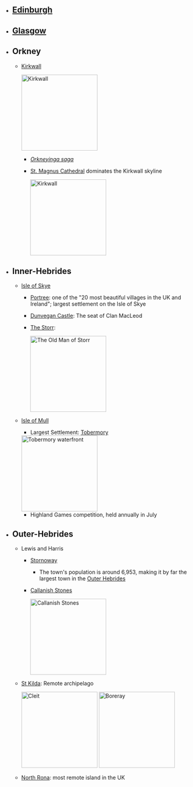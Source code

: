 <!--- LOC --->
- ## [Edinburgh](https://en.wikipedia.org/wiki/Edinburgh)
<!--- LOC --->
- ## [Glasgow](https://en.wikipedia.org/wiki/Glasgow)
- ## Orkney
	<!--- LOC --->
	- [Kirkwall](https://en.wikipedia.org/wiki/Kirkwall)
	
		<img src="https://upload.wikimedia.org/wikipedia/commons/9/91/Kirkwall_Harbour.jpg" alt="Kirkwall" width="200"/>

		- _[Orkneyinga saga](https://en.wikipedia.org/wiki/Orkneyinga_saga)_
		- [St. Magnus Cathedral](https://en.wikipedia.org/wiki/St._Magnus_Cathedral) dominates the Kirkwall skyline
		
			<img src="https://upload.wikimedia.org/wikipedia/commons/thumb/d/d3/St_Magnus_Cathedral%2C_Kirkwall%2C_viewed_from_the_Bishop%27s_Palace.jpg/1280px-St_Magnus_Cathedral%2C_Kirkwall%2C_viewed_from_the_Bishop%27s_Palace.jpg" alt="Kirkwall" width="200"/>
					
-  ## Inner-Hebrides
	<!--- LOC --->
	- [Isle of Skye](https://en.wikipedia.org/wiki/Isle_of_Skye)
		<!--- LOC --->
		- [Portree](https://en.wikipedia.org/wiki/Portree): one of the "20 most beautiful villages in the UK and Ireland"; largest settlement on the Isle of Skye
			<!--- LOC --->
		-  [Dunvegan Castle](https://en.wikipedia.org/wiki/Dunvegan_Castle): The seat of Clan MacLeod
			<!--- LOC --->
		-  [The Storr](https://en.wikipedia.org/wiki/The_Storr): 
	
			<img src="https://upload.wikimedia.org/wikipedia/commons/thumb/e/e8/Old_Man_of_Storr%2C_Isle_of_Skye%2C_Scotland_-_Diliff.jpg/1920px-Old_Man_of_Storr%2C_Isle_of_Skye%2C_Scotland_-_Diliff.jpg" alt="The Old Man of Storr" width="200"/>


	- [Isle of Mull](https://en.wikipedia.org/wiki/Isle_of_Mull)
		- Largest Settlement: [Tobermory](https://en.wikipedia.org/wiki/Tobermory,_Mull)
		
		<img src="https://upload.wikimedia.org/wikipedia/commons/thumb/1/1c/Tobermory_waterfront.jpg/1280px-Tobermory_waterfront.jpg" alt="Tobermory waterfront" width="200"/>

		- Highland Games competition, held annually in July

- ## Outer-Hebrides
	- Lewis and Harris
		- [Stornoway](https://en.wikipedia.org/wiki/Stornoway)
			- The town's population is around 6,953, making it by far the largest town in the [Outer Hebrides](https://en.wikipedia.org/wiki/Outer_Hebrides)
		- [Callanish Stones](https://en.wikipedia.org/wiki/Callanish_Stones)

			<img src="https://upload.wikimedia.org/wikipedia/commons/c/c6/Callanish_standing_stones_1.jpg" alt="Callanish Stones" width="200"/>
	- [St Kilda](https://en.wikipedia.org/wiki/St_Kilda,_Scotland): Remote archipelago
		
		<img src="https://upload.wikimedia.org/wikipedia/commons/4/4b/Cleit_above_Village_Bay.jpg" alt="Cleit" width="200"/>
		
		<img src="https://upload.wikimedia.org/wikipedia/commons/d/dd/Boreray_and_the_Stacs.jpg" alt="Boreray" width="200"/>
	
	- [North Rona](https://en.wikipedia.org/wiki/North_Rona): most remote island in the UK
	